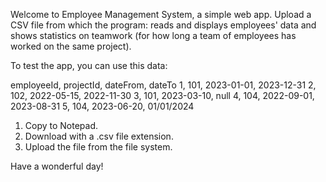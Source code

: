Welcome to Employee Management System, a simple web app. 
Upload a CSV file from which the program: 
reads and displays employees' data and shows statistics on teamwork 
(for how long a team of employees has worked on the same project).

To test the app, you can use this data:

employeeId, projectId, dateFrom, dateTo
1, 101, 2023-01-01, 2023-12-31
2, 102, 2022-05-15, 2022-11-30
3, 101, 2023-03-10, null
4, 104, 2022-09-01, 2023-08-31
5, 104, 2023-06-20, 01/01/2024

1. Copy to Notepad.
2. Download with a .csv file extension.
3. Upload the file from the file system.


Have a wonderful day!
